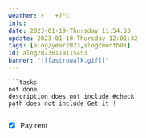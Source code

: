```yaml
---
weather: ☀️   +7°C
info: 
date: 2023-01-19-Thursday 11:54:53
update: 2023-01-19-Thursday 12:01:32
tags: [alog/year2023,alog/month01]
id: alog20230119115453
banner: "![[astrowalk.gif]]"
---
```

````ad-todo
```tasks
not done
description does not include #check
path does not include Get it !
```
````

- [x] Pay rent
